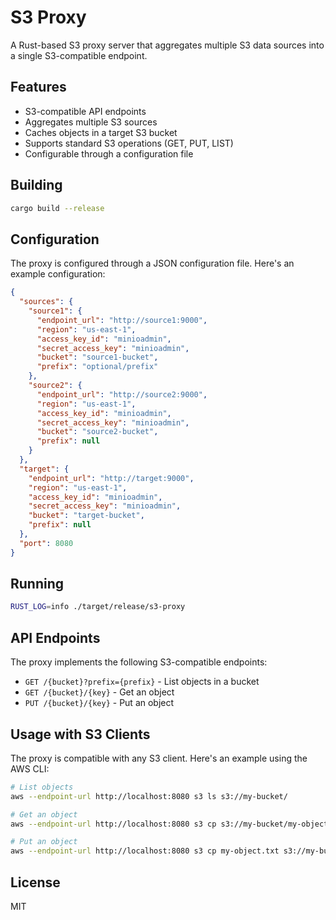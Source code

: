 # S3 Proxy

A Rust-based S3 proxy server that aggregates multiple S3 data sources into a single S3-compatible endpoint.

## Features

- S3-compatible API endpoints
- Aggregates multiple S3 sources
- Caches objects in a target S3 bucket
- Supports standard S3 operations (GET, PUT, LIST)
- Configurable through a configuration file

## Building

```bash
cargo build --release
```

## Configuration

The proxy is configured through a JSON configuration file. Here's an example configuration:

```json
{
  "sources": {
    "source1": {
      "endpoint_url": "http://source1:9000",
      "region": "us-east-1",
      "access_key_id": "minioadmin",
      "secret_access_key": "minioadmin",
      "bucket": "source1-bucket",
      "prefix": "optional/prefix"
    },
    "source2": {
      "endpoint_url": "http://source2:9000",
      "region": "us-east-1",
      "access_key_id": "minioadmin",
      "secret_access_key": "minioadmin",
      "bucket": "source2-bucket",
      "prefix": null
    }
  },
  "target": {
    "endpoint_url": "http://target:9000",
    "region": "us-east-1",
    "access_key_id": "minioadmin",
    "secret_access_key": "minioadmin",
    "bucket": "target-bucket",
    "prefix": null
  },
  "port": 8080
}
```

## Running

```bash
RUST_LOG=info ./target/release/s3-proxy
```

## API Endpoints

The proxy implements the following S3-compatible endpoints:

- `GET /{bucket}?prefix={prefix}` - List objects in a bucket
- `GET /{bucket}/{key}` - Get an object
- `PUT /{bucket}/{key}` - Put an object

## Usage with S3 Clients

The proxy is compatible with any S3 client. Here's an example using the AWS CLI:

```bash
# List objects
aws --endpoint-url http://localhost:8080 s3 ls s3://my-bucket/

# Get an object
aws --endpoint-url http://localhost:8080 s3 cp s3://my-bucket/my-object.txt .

# Put an object
aws --endpoint-url http://localhost:8080 s3 cp my-object.txt s3://my-bucket/
```

## License

MIT 